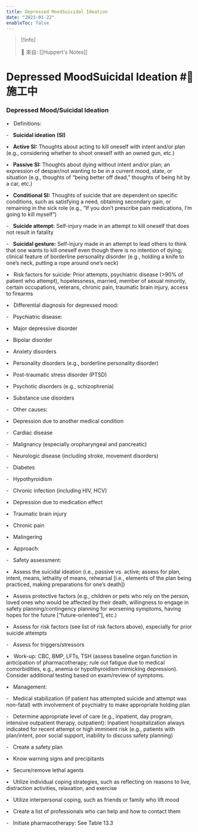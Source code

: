 ```yaml
---
title: Depressed MoodSuicidal Ideation
date: "2023-01-22"
enableToc: false
---
```


> [!info]
>
> 🌱 來自: [[Huppert's Notes]]

# Depressed MoodSuicidal Ideation #🚧 施工中

### Depressed Mood/Suicidal Ideation

•   Definitions:

-   **Suicidal ideation** **(SI)**

**•**   **Active SI:** Thoughts about acting to kill oneself with intent and/or plan (e.g., considering whether to shoot oneself with an owned gun, etc.)

**•**   **Passive SI:** Thoughts about dying without intent and/or plan; an expression of despair/not wanting to be in a current mood, state, or situation (e.g., thoughts of “being better off dead,” thoughts of being hit by a car, etc.)

**•**   **Conditional SI:** Thoughts of suicide that are dependent on specific conditions, such as satisfying a need, obtaining secondary gain, or remaining in the sick role (e.g., “If you don’t prescribe pain medications, I’m going to kill myself”)

-   **Suicide attempt:** Self-injury made in an attempt to kill oneself that does not result in fatality

-   **Suicidal gesture:** Self-injury made in an attempt to lead others to think that one wants to kill oneself even though there is no intention of dying; clinical feature of borderline personality disorder (e.g., holding a knife to one’s neck, putting a rope around one’s neck)

•   Risk factors for suicide: Prior attempts, psychiatric disease (>90% of patient who attempt), hopelessness, married, member of sexual minority, certain occupations, veterans, chronic pain, traumatic brain injury, access to firearms

•   Differential diagnosis for depressed mood:

-   Psychiatric disease:

**•**   Major depressive disorder

**•**   Bipolar disorder

**•**   Anxiety disorders

**•**   Personality disorders (e.g., borderline personality disorder)

**•**   Post-traumatic stress disorder (PTSD)

**•**   Psychotic disorders (e.g., schizophrenia)

**•**   Substance use disorders

-   Other causes:

**•**   Depression due to another medical condition

-   Cardiac disease

-   Malignancy (especially oropharyngeal and pancreatic)

-   Neurologic disease (including stroke, movement disorders)

-   Diabetes

-   Hypothyroidism

-   Chronic infection (including HIV, HCV)

**•**   Depression due to medication effect

**•**   Traumatic brain injury

**•**   Chronic pain

**•**   Malingering

•   Approach:

-   Safety assessment:

**•**   Assess the suicidal ideation (i.e., passive vs. active; assess for plan, intent, means, lethality of means, rehearsal \[i.e., elements of the plan being practiced, making preparations for one’s death\])

**•**   Assess protective factors (e.g., children or pets who rely on the person, loved ones who would be affected by their death, willingness to engage in safety planning/contingency planning for worsening symptoms, having hopes for the future \[“future-oriented”\], etc.)

**•**   Assess for risk factors (see list of risk factors above), especially for prior suicide attempts

-   Assess for triggers/stressors

•   Work-up: CBC, BMP, LFTs, TSH (assess baseline organ function in anticipation of pharmacotherapy; rule out fatigue due to medical comorbidities, e.g., anemia or hypothyroidism mimicking depression). Consider additional testing based on exam/review of symptoms.

**•**   Management:

-   Medical stabilization (if patient has attempted suicide and attempt was non-fatal) with involvement of psychiatry to make appropriate holding plan

-   Determine appropriate level of care (e.g., inpatient, day program, intensive outpatient therapy, outpatient): Inpatient hospitalization always indicated for recent attempt or high imminent risk (e.g., patients with plan/intent, poor social support, inability to discuss safety planning)

-   Create a safety plan

**•**   Know warning signs and precipitants

**•**   Secure/remove lethal agents

**•**   Utilize individual coping strategies, such as reflecting on reasons to live, distraction activities, relaxation, and exercise

**•**   Utilize interpersonal coping, such as friends or family who lift mood

**•**   Create a list of professionals who can help and how to contact them

-   Initiate pharmacotherapy: See Table 13.3


